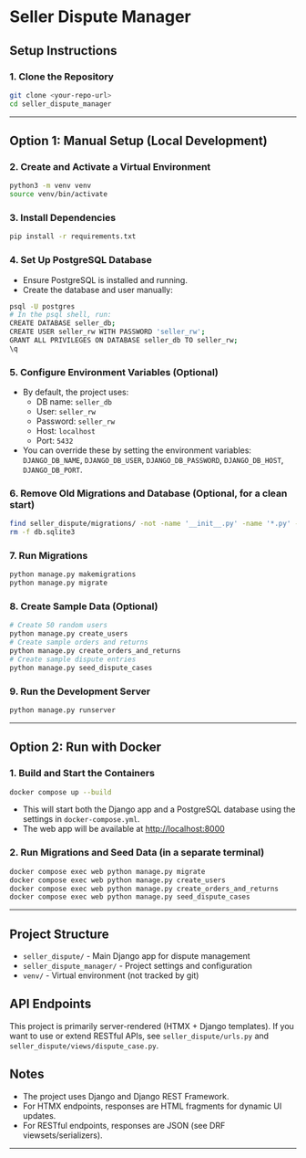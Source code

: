 # Seller Dispute Manager

## Setup Instructions

### 1. Clone the Repository
```bash
git clone <your-repo-url>
cd seller_dispute_manager
```

---

## Option 1: Manual Setup (Local Development)

### 2. Create and Activate a Virtual Environment
```bash
python3 -m venv venv
source venv/bin/activate
```

### 3. Install Dependencies
```bash
pip install -r requirements.txt
```

### 4. Set Up PostgreSQL Database
- Ensure PostgreSQL is installed and running.
- Create the database and user manually:
```bash
psql -U postgres
# In the psql shell, run:
CREATE DATABASE seller_db;
CREATE USER seller_rw WITH PASSWORD 'seller_rw';
GRANT ALL PRIVILEGES ON DATABASE seller_db TO seller_rw;
\q
```

### 5. Configure Environment Variables (Optional)
- By default, the project uses:
  - DB name: `seller_db`
  - User: `seller_rw`
  - Password: `seller_rw`
  - Host: `localhost`
  - Port: `5432`
- You can override these by setting the environment variables: `DJANGO_DB_NAME`, `DJANGO_DB_USER`, `DJANGO_DB_PASSWORD`, `DJANGO_DB_HOST`, `DJANGO_DB_PORT`.

### 6. Remove Old Migrations and Database (Optional, for a clean start)
```bash
find seller_dispute/migrations/ -not -name '__init__.py' -name '*.py' -delete
rm -f db.sqlite3
```

### 7. Run Migrations
```bash
python manage.py makemigrations
python manage.py migrate
```

### 8. Create Sample Data (Optional)
```bash
# Create 50 random users
python manage.py create_users
# Create sample orders and returns
python manage.py create_orders_and_returns
# Create sample dispute entries
python manage.py seed_dispute_cases
```

### 9. Run the Development Server
```bash
python manage.py runserver
```

---

## Option 2: Run with Docker

### 1. Build and Start the Containers
```bash
docker compose up --build
```
- This will start both the Django app and a PostgreSQL database using the settings in `docker-compose.yml`.
- The web app will be available at [http://localhost:8000](http://localhost:8000)

### 2. Run Migrations and Seed Data (in a separate terminal)
```bash
docker compose exec web python manage.py migrate
docker compose exec web python manage.py create_users
docker compose exec web python manage.py create_orders_and_returns
docker compose exec web python manage.py seed_dispute_cases
```

---

## Project Structure
- `seller_dispute/` - Main Django app for dispute management
- `seller_dispute_manager/` - Project settings and configuration
- `venv/` - Virtual environment (not tracked by git)


## API Endpoints
This project is primarily server-rendered (HTMX + Django templates). If you want to use or extend RESTful APIs, see `seller_dispute/urls.py` and `seller_dispute/views/dispute_case.py`.


## Notes
- The project uses Django and Django REST Framework.
- For HTMX endpoints, responses are HTML fragments for dynamic UI updates.
- For RESTful endpoints, responses are JSON (see DRF viewsets/serializers).


---